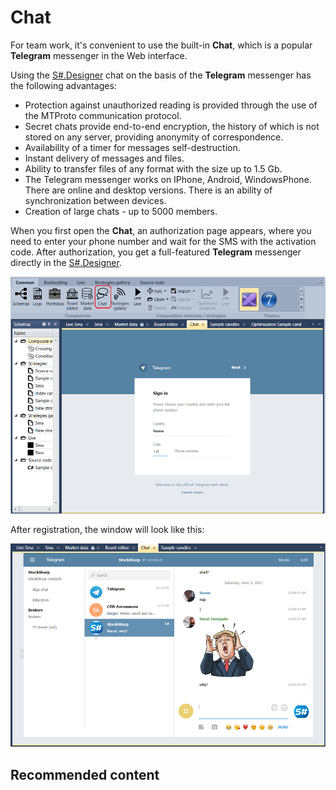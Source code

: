 # Chat

For team work, it's convenient to use the built\-in **Chat**, which is a popular **Telegram** messenger in the Web interface.

Using the [S\#.Designer](Designer.md) chat on the basis of the **Telegram** messenger has the following advantages:

- Protection against unauthorized reading is provided through the use of the MTProto communication protocol.
- Secret chats provide end\-to\-end encryption, the history of which is not stored on any server, providing anonymity of correspondence.
- Availability of a timer for messages self\-destruction.
- Instant delivery of messages and files.
- Ability to transfer files of any format with the size up to 1.5 Gb.
- The Telegram messenger works on IPhone, Android, WindowsPhone. There are online and desktop versions. There is an ability of synchronization between devices.
- Creation of large chats \- up to 5000 members.

When you first open the **Chat**, an authorization page appears, where you need to enter your phone number and wait for the SMS with the activation code. After authorization, you get a full\-featured **Telegram** messenger directly in the [S\#.Designer](Designer.md).

![Designer Chat](../images/Designer_Chat.png)

After registration, the window will look like this:

![Designer Chat 00](../images/Designer_Chat_00.png)

## Recommended content
